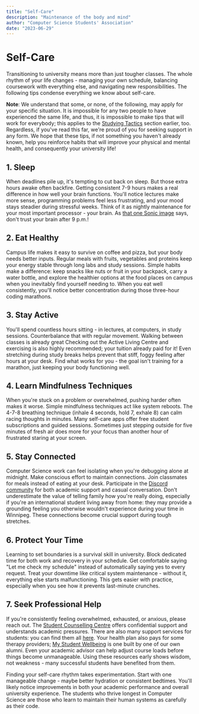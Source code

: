 ```yaml
---
title: "Self-Care"
description: "Maintenance of the body and mind"
author: "Computer Science Students' Association"
date: "2023-06-29"
---
```


# Self-Care

Transitioning to university means more than just tougher classes. The whole rhythm of your life changes - managing your own schedule, balancing coursework with everything else, and navigating new responsibilities. The following tips condense everything we know about self-care. 

**Note**: We understand that some, or none, of the following, may apply for your specific situation. It is impossible for any two people to have experienced the same life, and thus, it is impossible to make tips that will work for everybody; this applies to the [Studying Tactics](./3-studying-tactics) section earlier, too. Regardless, if you've read this far, we're proud of you for seeking support in any form. We hope that these tips, if not something you haven't already known, help you reinforce habits that will improve your physical and mental health, and consequently your university life!

## 1. **Sleep**

When deadlines pile up, it's tempting to cut back on sleep. But those extra hours awake often backfire. Getting consistent 7-9 hours makes a real difference in how well your brain functions. You'll notice lectures make more sense, programming problems feel less frustrating, and your mood stays steadier during stressful weeks. Think of it as nightly maintenance for your most important processor - your brain. As [that one Sonic image](./sonicimage.jpeg) says, don't trust your brain after 9 p.m.!

## 2. **Eat Healthy**

Campus life makes it easy to survive on coffee and pizza, but your body needs better inputs. Regular meals with fruits, vegetables and proteins keep your energy stable through long labs and study sessions. Simple habits make a difference: keep snacks like nuts or fruit in your backpack, carry a water bottle, and explore the healthier options at the food places on campus when you inevitably find yourself needing to. When you eat well consistently, you'll notice better concentration during those three-hour coding marathons.

## 3. **Stay Active**

You'll spend countless hours sitting - in lectures, at computers, in study sessions. Counterbalance that with regular movement. Walking between classes is already great Checking out the Active Living Centre and exercising is also highly recommended; your tuition already paid for it! Even stretching during study breaks helps prevent that stiff, foggy feeling after hours at your desk. Find what works for you - the goal isn't training for a marathon, just keeping your body functioning well.

## 4. **Learn Mindfulness Techniques**

When you're stuck on a problem or overwhelmed, pushing harder often makes it worse. Simple mindfulness techniques act like system reboots. The 4-7-8 breathing technique (inhale 4 seconds, hold 7, exhale 8) can calm racing thoughts in minutes. Many self-care apps offer free student subscriptions and guided sessions. Sometimes just stepping outside for five minutes of fresh air does more for your focus than another hour of frustrated staring at your screen.

## 5. **Stay Connected**

Computer Science work can feel isolating when you're debugging alone at midnight. Make conscious effort to maintain connections. Join classmates for meals instead of eating at your desk. Participate in the [Discord community](https://discord.umanitobacssa.ca/) for both academic support and casual conversation. Don't underestimate the value of telling family how you're really doing, especially if you're an international student living away from home: they may provide a grounding feeling you otherwise wouldn't experience during your time in Winnipeg. These connections become crucial support during tough stretches.

## 6. **Protect Your Time**

Learning to set boundaries is a survival skill in university. Block dedicated time for both work and recovery in your schedule. Get comfortable saying "Let me check my schedule" instead of automatically saying yes to every request. Treat your downtime like critical system maintenance - without it, everything else starts malfunctioning. This gets easier with practice, especially when you see how it prevents last-minute crunches.

## 7. **Seek Professional Help**

If you're consistently feeling overwhelmed, exhausted, or anxious, please reach out. The [Student Counselling Centre](https://umanitoba.ca/student%20counselling%20centre) offers confidential support and understands academic pressures. There are also many support services for students: you can find them all [here](https://umanitoba.ca/student-supports). Your health plan also pays for some therapy providers; [My Student Wellbeing](https://mystudentwellbeing.ca/) is one built by one of our own alumni. Even your academic advisor can help adjust course loads before things become unmanageable. Using these resources early shows wisdom, not weakness - many successful students have benefited from them.

Finding your self-care rhythm takes experimentation. Start with one manageable change - maybe better hydration or consistent bedtimes. You'll likely notice improvements in both your academic performance and overall university experience. The students who thrive longest in Computer Science are those who learn to maintain their human systems as carefully as their code.
